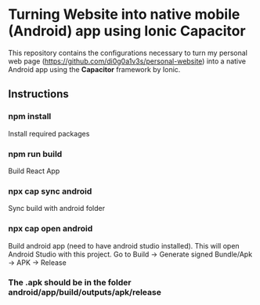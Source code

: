 # Turning Website into native mobile (Android) app using Ionic Capacitor

This repository contains the configurations necessary to turn my personal web page (https://github.com/di0g0a1v3s/personal-website) into a native Android app using the <b>Capacitor</b> framework by Ionic.

## Instructions

### npm install

Install required packages

### npm run build

Build React App

### npx cap sync android

Sync build with android folder

### npx cap open android

Build android app (need to have android studio installed).
This will open Android Studio with this project. Go to Build -> Generate signed Bundle/Apk -> APK -> Release

### The .apk should be in the folder android/app/build/outputs/apk/release
